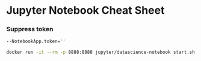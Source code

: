 # Jupyter Notebook Cheat Sheet

### Suppress token
```bash
--NotebookApp.token=''
```
```bash
docker run -it --rm -p 8888:8888 jupyter/datascience-notebook start.sh jupyter lab --NotebookApp.token=''
```
